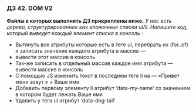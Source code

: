 ### ДЗ 42. DOM V2

**Файлы в которых выполнять ДЗ прикреплены ниже.**
_У нас есть дерево, структурированное как вложенные списки ul/li.
Напишите код, который выведет каждый элемент списка в консоль :_
* Вытянуть все атрибуты которые есть в теге ul, перебрать их (for..of) и записать значение каждого атрибута в массив —
* вывести этот массив в консоль
* Так-же записать в отдельный массив каждое имя атрибута — вывести массив в консоль
* С помощью JS изменить текст в последнем теге li на — «Привет меня зовут » + Ваше имя
* Добавить первому элементу li атрибут ‘data-my-name‘ со значением в котором будет лежать Ваше имя
* Удалить у тега ul атрибут ‘data-dog-tail‘